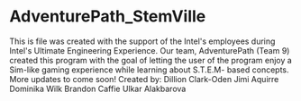 AdventurePath_StemVille
=======================

This is file was created with the support of the Intel's employees during Intel's Ultimate Engineering Experience. Our team, AdventurePath (Team 9) created this program with the goal of letting the user of the program enjoy a Sim-like gaming experience while learning about S.T.E.M- based concepts. More updates to come soon!
Created by:
Dillion Clark-Oden
Jimi Aquirre
Dominika Wilk
Brandon Caffie
Ulkar Alakbarova

